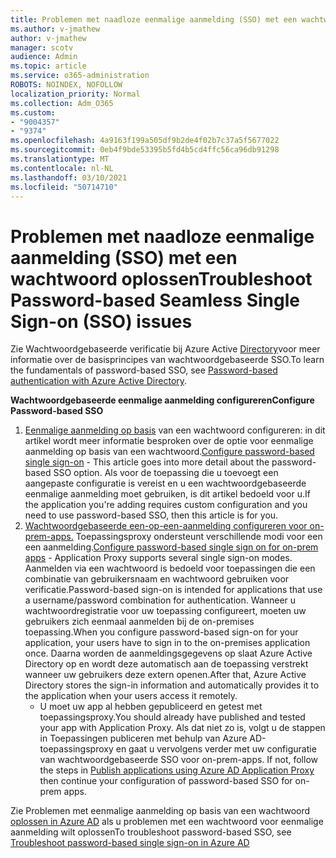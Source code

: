 ```yaml
---
title: Problemen met naadloze eenmalige aanmelding (SSO) met een wachtwoord oplossen
ms.author: v-jmathew
author: v-jmathew
manager: scotv
audience: Admin
ms.topic: article
ms.service: o365-administration
ROBOTS: NOINDEX, NOFOLLOW
localization_priority: Normal
ms.collection: Adm_O365
ms.custom:
- "9004357"
- "9374"
ms.openlocfilehash: 4a9163f199a505df9b2de4f02b7c37a5f5677022
ms.sourcegitcommit: 0eb4f9bde53395b5fd4b5cd4ffc56ca96db91298
ms.translationtype: MT
ms.contentlocale: nl-NL
ms.lasthandoff: 03/10/2021
ms.locfileid: "50714710"
---
```

# <a name="troubleshoot-password-based-seamless-single-sign-on-sso-issues"></a><span data-ttu-id="ae7a1-102">Problemen met naadloze eenmalige aanmelding (SSO) met een wachtwoord oplossen</span><span class="sxs-lookup"><span data-stu-id="ae7a1-102">Troubleshoot Password-based Seamless Single Sign-on (SSO) issues</span></span>

<span data-ttu-id="ae7a1-103">Zie Wachtwoordgebaseerde verificatie bij Azure Active [Directory](https://docs.microsoft.com/azure/active-directory/fundamentals/auth-password-based-sso)voor meer informatie over de basisprincipes van wachtwoordgebaseerde SSO.</span><span class="sxs-lookup"><span data-stu-id="ae7a1-103">To learn the fundamentals of password-based SSO, see [Password-based authentication with Azure Active Directory](https://docs.microsoft.com/azure/active-directory/fundamentals/auth-password-based-sso).</span></span>

<span data-ttu-id="ae7a1-104">**Wachtwoordgebaseerde eenmalige aanmelding configureren**</span><span class="sxs-lookup"><span data-stu-id="ae7a1-104">**Configure Password-based SSO**</span></span>

1. <span data-ttu-id="ae7a1-105">[Eenmalige aanmelding op basis](https://docs.microsoft.com/azure/active-directory/manage-apps/configure-password-single-sign-on-non-gallery-applications) van een wachtwoord configureren: in dit artikel wordt meer informatie besproken over de optie voor eenmalige aanmelding op basis van een wachtwoord.</span><span class="sxs-lookup"><span data-stu-id="ae7a1-105">[Configure password-based single sign-on](https://docs.microsoft.com/azure/active-directory/manage-apps/configure-password-single-sign-on-non-gallery-applications) - This article goes into more detail about the password-based SSO option.</span></span> <span data-ttu-id="ae7a1-106">Als voor de toepassing die u toevoegt een aangepaste configuratie is vereist en u een wachtwoordgebaseerde eenmalige aanmelding moet gebruiken, is dit artikel bedoeld voor u.</span><span class="sxs-lookup"><span data-stu-id="ae7a1-106">If the application you're adding requires custom configuration and you need to use password-based SSO, then this article is for you.</span></span>
2. <span data-ttu-id="ae7a1-107">[Wachtwoordgebaseerde een-op-een-aanmelding configureren voor on-prem-apps.](https://docs.microsoft.com/azure/active-directory/manage-apps/application-proxy-configure-single-sign-on-password-vaulting) Toepassingsproxy ondersteunt verschillende modi voor een een aanmelding.</span><span class="sxs-lookup"><span data-stu-id="ae7a1-107">[Configure password-based single sign on for on-prem apps](https://docs.microsoft.com/azure/active-directory/manage-apps/application-proxy-configure-single-sign-on-password-vaulting) - Application Proxy supports several single sign-on modes.</span></span> <span data-ttu-id="ae7a1-108">Aanmelden via een wachtwoord is bedoeld voor toepassingen die een combinatie van gebruikersnaam en wachtwoord gebruiken voor verificatie.</span><span class="sxs-lookup"><span data-stu-id="ae7a1-108">Password-based sign-on is intended for applications that use a username/password combination for authentication.</span></span> <span data-ttu-id="ae7a1-109">Wanneer u wachtwoordregistratie voor uw toepassing configureert, moeten uw gebruikers zich eenmaal aanmelden bij de on-premises toepassing.</span><span class="sxs-lookup"><span data-stu-id="ae7a1-109">When you configure password-based sign-on for your application, your users have to sign in to the on-premises application once.</span></span> <span data-ttu-id="ae7a1-110">Daarna worden de aanmeldingsgegevens op slaat Azure Active Directory op en wordt deze automatisch aan de toepassing verstrekt wanneer uw gebruikers deze extern openen.</span><span class="sxs-lookup"><span data-stu-id="ae7a1-110">After that, Azure Active Directory stores the sign-in information and automatically provides it to the application when your users access it remotely.</span></span>
    - <span data-ttu-id="ae7a1-111">U moet uw app al hebben gepubliceerd en getest met toepassingsproxy.</span><span class="sxs-lookup"><span data-stu-id="ae7a1-111">You should already have published and tested your app with Application Proxy.</span></span> <span data-ttu-id="ae7a1-112">Als dat niet zo is, volgt u de stappen in Toepassingen publiceren met behulp van Azure AD-toepassingsproxy en gaat u vervolgens verder met uw configuratie van wachtwoordgebaseerde SSO voor on-prem-apps. [](https://docs.microsoft.com/azure/active-directory/manage-apps/application-proxy-add-on-premises-application)</span><span class="sxs-lookup"><span data-stu-id="ae7a1-112">If not, follow the steps in [Publish applications using Azure AD Application Proxy](https://docs.microsoft.com/azure/active-directory/manage-apps/application-proxy-add-on-premises-application) then continue your configuration of password-based SSO for on-prem apps.</span></span>

<span data-ttu-id="ae7a1-113">Zie Problemen met eenmalige aanmelding op basis van een wachtwoord [oplossen in Azure AD](https://docs.microsoft.com/azure/active-directory/manage-apps/troubleshoot-password-based-sso) als u problemen met een wachtwoord voor eenmalige aanmelding wilt oplossen</span><span class="sxs-lookup"><span data-stu-id="ae7a1-113">To troubleshoot password-based SSO, see [Troubleshoot password-based single sign-on in Azure AD](https://docs.microsoft.com/azure/active-directory/manage-apps/troubleshoot-password-based-sso)</span></span>
